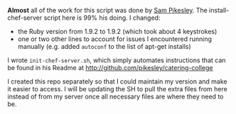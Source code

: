 **Almost** all of the work for this script was done by [Sam Pikesley](http://github.com/pikesley). The install-chef-server script here is 99% his doing. 
I changed:
* the Ruby version from 1.9.2 to 1.9.2 (which took about 4 keystrokes)
* one or two other lines to account for issues I encountered running manually (e.g. added `autoconf` to the list of apt-get installs)

I wrote `init-chef-server.sh`, which simply automates instructions that can be found in his Readme at http://github.com/pikesley/catering-college

I created this repo separately so that I could maintain my version and make it easier to access. I will be updating the SH to pull the extra files from here instead of from my server once all necessary files are where they need to be.
